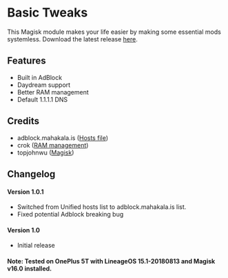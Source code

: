 # Basic Tweaks
This Magisk module makes your life easier by making some essential mods systemless. Download the latest release 
[here](https://github.com/MrFlashGame/basic-tweaks/releases/download/1.0/system-tweaks.zip "Version 1.0").

## Features
- Built in AdBlock
- Daydream support
- Better RAM management
- Default 1.1.1.1 DNS

## Credits
- adblock.mahakala.is ([Hosts file](http://adblock.mahakala.is/))
- crok ([RAM management](https://github.com/crok/crokrammgmtfix))
- topjohnwu ([Magisk](https://github.com/topjohnwu/Magisk))

## Changelog
#### Version 1.0.1
- Switched from Unified hosts list to adblock.mahakala.is list.
- Fixed potential Adblock breaking bug
#### Version 1.0
- Initial release 

#### Note: Tested on OnePlus 5T with LineageOS 15.1-20180813 and Magisk v16.0 installed.
